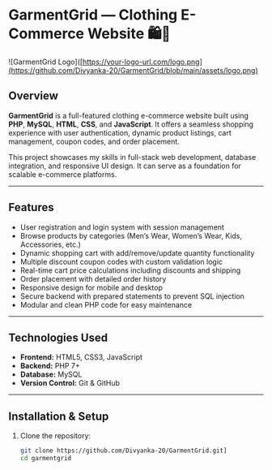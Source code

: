 # GarmentGrid — Clothing E-Commerce Website 🛍️👕

![GarmentGrid Logo]([https://your-logo-url.com/logo.png](https://github.com/Divyanka-20/GarmentGrid/blob/main/assets/logo.png)

## Overview

**GarmentGrid** is a full-featured clothing e-commerce website built using **PHP**, **MySQL**, **HTML**, **CSS**, and **JavaScript**. It offers a seamless shopping experience with user authentication, dynamic product listings, cart management, coupon codes, and order placement.

This project showcases my skills in full-stack web development, database integration, and responsive UI design. It can serve as a foundation for scalable e-commerce platforms.

---

## Features

- User registration and login system with session management  
- Browse products by categories (Men’s Wear, Women’s Wear, Kids, Accessories, etc.)  
- Dynamic shopping cart with add/remove/update quantity functionality  
- Multiple discount coupon codes with custom validation logic  
- Real-time cart price calculations including discounts and shipping  
- Order placement with detailed order history  
- Responsive design for mobile and desktop  
- Secure backend with prepared statements to prevent SQL injection  
- Modular and clean PHP code for easy maintenance  

---

## Technologies Used

- **Frontend:** HTML5, CSS3, JavaScript  
- **Backend:** PHP 7+  
- **Database:** MySQL  
- **Version Control:** Git & GitHub  

---

## Installation & Setup

1. Clone the repository:
   ```bash
   git clone https://github.com/Divyanka-20/GarmentGrid.git]
   cd garmentgrid
